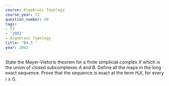 ```yaml
---
course: Algebraic Topology
course_year: II
question_number: 98
tags:
- II
- '2002'
- Algebraic Topology
title: 'B4.5 '
year: 2002
---
```



State the Mayer-Vietoris theorem for a finite simplicial complex $X$ which is the union of closed subcomplexes $A$ and $B$. Define all the maps in the long exact sequence. Prove that the sequence is exact at the term $H_{i} X$, for every $i \geqslant 0$.